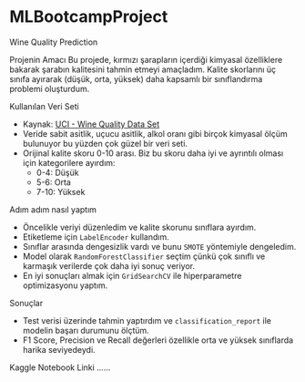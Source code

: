 # MLBootcampProject

Wine Quality Prediction

Projenin Amacı
Bu projede, kırmızı şarapların içerdiği kimyasal özelliklere bakarak şarabın kalitesini tahmin etmeyi amaçladım. Kalite skorlarını üç sınıfa ayırarak (düşük, orta, yüksek) daha kapsamlı bir sınıflandırma problemi oluşturdum.

Kullanılan Veri Seti
- Kaynak: [UCI - Wine Quality Data Set](https://archive.ics.uci.edu/ml/datasets/Wine+Quality)
- Veride sabit asitlik, uçucu asitlik, alkol oranı gibi birçok kimyasal ölçüm bulunuyor bu yüzden çok güzel bir veri seti.
- Orijinal kalite skoru 0-10 arası. Biz bu skoru daha iyi ve ayrıntılı olması için kategorilere ayırdım:
  - 0-4: Düşük
  - 5-6: Orta
  - 7-10: Yüksek

Adım adım nasıl yaptım
- Öncelikle veriyi düzenledim ve kalite skorunu sınıflara ayırdım.
- Etiketleme için `LabelEncoder` kullandım.
- Sınıflar arasında dengesizlik vardı ve bunu `SMOTE` yöntemiyle dengeledim.
- Model olarak `RandomForestClassifier` seçtim çünkü çok sınıflı ve karmaşık verilerde çok daha iyi sonuç veriyor.
- En iyi sonuçları almak için `GridSearchCV` ile hiperparametre optimizasyonu yaptım.

Sonuçlar
- Test verisi üzerinde tahmin yaptırdım ve `classification_report` ile modelin başarı durumunu ölçtüm.
- F1 Score, Precision ve Recall değerleri özellikle orta ve yüksek sınıflarda harika seviyedeydi.

Kaggle Notebook Linki
......
